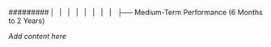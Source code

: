 ######### |   |   |   |   |   |   |   |   ├── Medium-Term Performance (6 Months to 2 Years)

*Add content here*